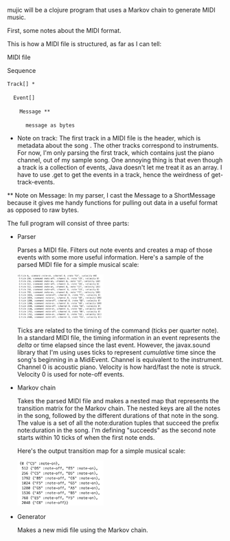 mujic will be a clojure program that uses a Markov chain to generate MIDI music.

First, some notes about the MIDI format.

This is how a MIDI file is structured, as far as I can tell:

MIDI file

  Sequence

    Track[] *

      Event[]

        Message **

          message as bytes

* Note on track: The first track in a MIDI file is the header, which is metadata
about the song . The other tracks correspond to instruments. For now, I'm only parsing
the first track, which contains just the piano channel, out of my sample song.
One annoying thing is that even though a track is a collection of events, Java
doesn't let me treat it as an array. I have to use .get to get the events in a
track, hence the weirdness of get-track-events.

** Note on Message: In my parser, I cast the Message to a ShortMessage because it
gives me handy functions for pulling out data in a useful format as opposed to
raw bytes.

The full program will consist of three parts:

- Parser

  Parses a MIDI file. Filters out note events and creates a map of those events
  with some more useful information. Here's a sample of the parsed MIDI file for a
  simple musical scale:

  <img src="images/sample_parsed_midi.png" width="200" >

  Ticks are related to the timing of the command (ticks per quarter note). In a
  standard MIDI file, the timing information in an event represents the *delta* or
  time elapsed since the last event. However, the javax.sound library that I'm using
  uses ticks to represent *cumulative* time since the song's beginning in a MidiEvent.
  Channel is equivalent to the instrument. Channel 0 is acoustic piano.
  Velocity is how hard/fast the note is struck. Velocity 0 is used for note-off events.


- Markov chain

  Takes the parsed MIDI file and makes a nested map that represents the transition matrix
  for the Markov chain. The nested keys are all the notes in the song, followed by the
  different durations of that note in the song. The value is a set of all the note:duration
  tuples that succeed the prefix note:duration in the song. I'm defining "succeeds" as
  the second note starts within 10 ticks of when the first note ends.

  Here's the output transition map for a simple musical scale:

  <img src="images/sample_grouped_notes.png" width="200" >

- Generator

  Makes a new midi file using the Markov chain.
